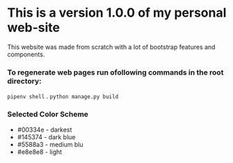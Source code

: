 # This is a version 1.0.0 of my personal web-site


This website was made from scratch with a lot of bootstrap features and components. 

### To regenerate web pages run ofollowing commands in the root directory:
```pipenv shell``` . 
```python manage.py build```

### Selected Color Scheme


* \#00334e - darkest
* \#145374 - dark blue
* \#5588a3 - medium blu
* \#e8e8e8 - light

